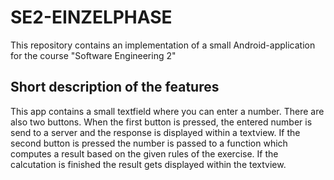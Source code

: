 # SE2-EINZELPHASE
This repository contains an implementation of a small Android-application for the course "Software Engineering 2"
## Short description of the features
This app contains a small textfield where you can enter a number. There are also two buttons. When the first button is pressed, the entered number is send to a server and the response is displayed within a textview. If the second button is pressed the number is passed to a function which computes a result based on the given rules of the exercise. If the calcutation is finished the result gets displayed within the textview.
